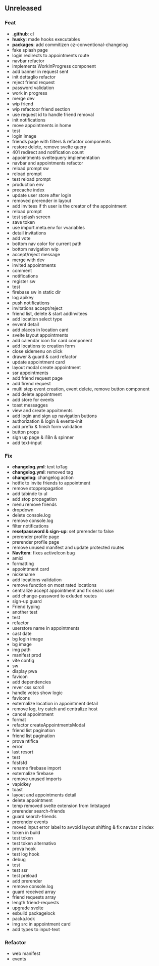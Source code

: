 ## Unreleased

### Feat

- **.github**: cI
- **husky**: made hooks executables
- **packages**: add commitizen cz-conventional-changelog
- fake splash page
- login redirects to appointments route
- navbar refactor
- implements WorkInProgress component
- add banner in request sent
- init dettaglio refactor
- reject friend request
- password validation
- work in progress
- merge dev
- wip friend
- wip refactoor friend section
- use request id to handle friend removal
- init notifications
- move appointments in home
- test
- login image
- friends page with filters & refactor components
- restore delete, remove svelte query
- 401 redirect and notification count
- appointments sveltequery implementation
- navbar and appointments refactor
- reload prompt sw
- reload prompt
- test reload prompt
- production env
- precache index
- update user store after login
- removed prerender in layout
- add invitees if th user is the creator of the appointment
- reload prompt
- test splash screen
- save token
- use import.meta.env for vvariables
- detail invitations
- add vote
- bottom nav color for current path
- bottom navigation wip
- accept/reject message
- merge with dev
- invited appointments
- comment
- notifications
- register sw
- test
- firebase sw in static dir
- log apikey
- push notifications
- invitations accept/reject
- friend list, delete & start addInvitees
- add location select type
- evvent detail
- add places in location card
- svelte layout appointments
- add calendar icon for card component
- add locations to creation form
- close sidemenu on click
- drawer & guard & card refactor
- update appointment card
- layout modal create appointment
- ssr appointments
- add friend request page
- add firend request
- multi step event creation, event delete, remove button component
- add delete appointment
- add store for events
- toast messagges
- view and create appoitments
- add login and sign up navigation buttons
- authorization & login & events-init
- add prefix & finish form validation
- button props
- sign up page & i18n & spinner
- add text-input

### Fix

- **changelog.yml**: text toTag
- **changelog.yml**: removed tag
- **changelog**: changelog action
- hotfix to invite friends to appointment
- remove stoppropagation
- add tabinde to ul
- add stop propagation
- menu remove friends
- dropdown
- delete console.log
- remove console.log
- filter notifications
- **resetpassword & sign-up**: set prerender to false
- prerender profile page
- prerender profile page
- remove unused manifest and update protected routes
- **NavItem**: fixes activeIcon bug
- amici
- formatting
- appointment card
- nickename
- add locations validation
- remove function on most rated locations
- centralize accept appointment and fix searc user
- add change-password to exluded routes
- sign-up guard
- Friend typing
- another test
- test
- refactor
- userstore name in appointments
- cast date
- bg login image
- bg image
- img path
- manifest prod
- vite config
- sw
- display pwa
- favicon
- add dependencies
- rever css scroll
- handle votes show logic
- favicons
- externalize location in appointment detail
- remove log, try catch and centralize host
- cancel appointment
- format
- refactor createAppointmentsModal
- friend list pagination
- friend list pagination
- prova ntifica
- error
- last resort
- test
- fdsfsfd
- rename firebase import
- externalize firebase
- remove unused imports
- vapidkey
- toast
- layout and appointments detail
- delete appointment
- temp removed svelte extension from lintstaged
- prerender search-friends
- guard search-friends
- prerender events
- moved input error label to avvoid layout shifting & fix navbar z index
- token in build
- test token
- test token alternativo
- prova hook
- test log hook
- debug
- test
- test ssr
- test preload
- add prerender
- remove console.log
- guard received array
- friend requests array
- length friend-requests
- upgrade svelte
- esbuild packagelock
- packa.lock
- img src in appointment card
- add types to input-text

### Refactor

- web manifest
- events
